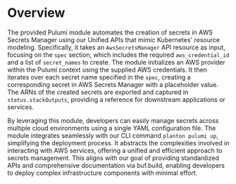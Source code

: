 # Overview

The provided Pulumi module automates the creation of secrets in AWS Secrets Manager using our Unified APIs that mimic Kubernetes' resource modeling. Specifically, it takes an `AwsSecretsManager` API resource as input, focusing on the `spec` section, which includes the required `aws_credential_id` and a list of `secret_names` to create. The module initializes an AWS provider within the Pulumi context using the supplied AWS credentials. It then iterates over each secret name specified in the `spec`, creating a corresponding secret in AWS Secrets Manager with a placeholder value. The ARNs of the created secrets are exported and captured in `status.stackOutputs`, providing a reference for downstream applications or services.

By leveraging this module, developers can easily manage secrets across multiple cloud environments using a single YAML configuration file. The module integrates seamlessly with our CLI command `planton pulumi up`, simplifying the deployment process. It abstracts the complexities involved in interacting with AWS services, offering a unified and efficient approach to secrets management. This aligns with our goal of providing standardized APIs and comprehensive documentation via buf.build, enabling developers to deploy complex infrastructure components with minimal effort.
